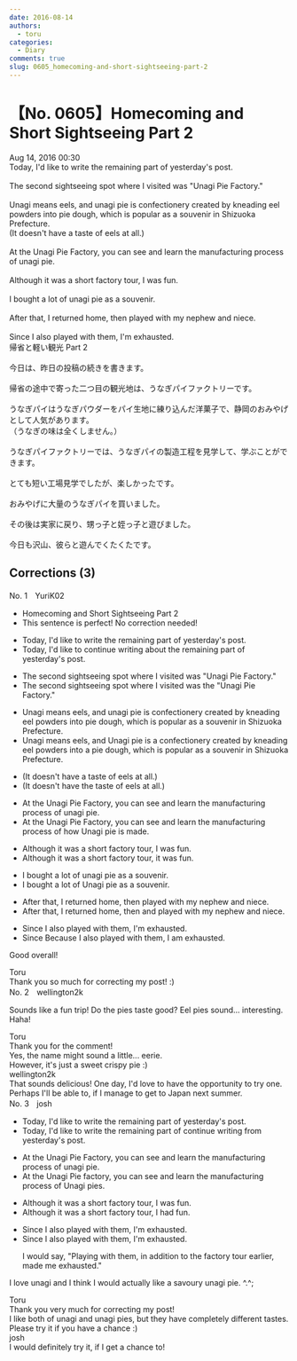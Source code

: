 ```yaml
---
date: 2016-08-14
authors:
  - toru
categories:
  - Diary
comments: true
slug: 0605_homecoming-and-short-sightseeing-part-2
---
```


# 【No. 0605】Homecoming and Short Sightseeing Part 2
<div class="date">Aug 14, 2016 00:30</div>
<div id="post"><div id="body_show_ori">
Today, I'd like to write the remaining part of yesterday's post.<br/><br/>The second sightseeing spot where I visited was "Unagi Pie Factory."<br/><br/>Unagi means eels, and unagi pie is confectionery created by kneading eel powders into pie dough, which is popular as a souvenir in Shizuoka Prefecture.<br/>(It doesn't have a taste of eels at all.)<br/><br/>At the Unagi Pie Factory, you can see and learn the manufacturing process of unagi pie.<br/><br/>Although it was a short factory tour, I was fun.<br/><br/>I bought a lot of unagi pie as a souvenir.<br/><br/>After that, I returned home, then played with my nephew and niece.<br/><br/>Since I also played with them, I'm exhausted.
</div></div>

<!-- more -->

<div id="post_ja"><div id="body_show_mo">
帰省と軽い観光 Part 2<br/><br/>今日は、昨日の投稿の続きを書きます。<br/><br/>帰省の途中で寄った二つ目の観光地は、うなぎパイファクトリーです。<br/><br/>うなぎパイはうなぎパウダーをパイ生地に練り込んだ洋菓子で、静岡のおみやげとして人気があります。<br/>（うなぎの味は全くしません。）<br/><br/>うなぎパイファクトリーでは、うなぎパイの製造工程を見学して、学ぶことができます。<br/><br/>とても短い工場見学でしたが、楽しかったです。<br/><br/>おみやげに大量のうなぎパイを買いました。<br/><br/>その後は実家に戻り、甥っ子と姪っ子と遊びました。<br/><br/>今日も沢山、彼らと遊んでくたくたです。
</div></div>

## Corrections (3)
<div id="block"><div class="first_name"> No. 1　<span class="just_name">YuriK02</span></div><div id="block2">
<ul class="correction_field">
<li class="incorrect">Homecoming and Short Sightseeing Part 2</li>
<li class="corrected perfect">This sentence is perfect! No correction needed!</li>
</ul>
<ul class="correction_field">
<li class="incorrect">Today, I'd like to write the remaining part of yesterday's post.</li>
<li class="corrected correct">
Today, I'd like to <span class="f_blue">continue </span>writ<span class="f_blue">ing</span> <span class="f_blue">about </span>the remaining part of yesterday's post.
</li>
</ul>
<ul class="correction_field">
<li class="incorrect">The second sightseeing spot where I visited was "Unagi Pie Factory."</li>
<li class="corrected correct">
The second sightseeing spot <span class="f_red"><span class="sline">where</span></span> I visited was <span class="f_blue">the</span> "Unagi Pie Factory."
</li>
</ul>
<ul class="correction_field">
<li class="incorrect">Unagi means eels, and unagi pie is confectionery created by kneading eel powders into pie dough, which is popular as a souvenir in Shizuoka Prefecture.</li>
<li class="corrected correct">
Unagi means eels, and <span class="f_blue">U</span>nagi pie is <span class="f_blue">a</span> confectionery created by kneading eel powders into <span class="f_blue">a</span> pie dough, which is popular as a souvenir in Shizuoka Prefecture.
</li>
</ul>
<ul class="correction_field">
<li class="incorrect">(It doesn't have a taste of eels at all.)</li>
<li class="corrected correct">
(It doesn't have <span class="f_blue">the</span> taste of eels at all.)
</li>
</ul>
<ul class="correction_field">
<li class="incorrect">At the Unagi Pie Factory, you can see and learn the manufacturing process of unagi pie.</li>
<li class="corrected correct">
At <span class="f_red"><span class="sline">the</span></span> Unagi Pie Factory, you can see and learn the manufacturing process of <span class="f_blue">how Unagi pie is made</span>.
</li>
</ul>
<ul class="correction_field">
<li class="incorrect">Although it was a short factory tour, I was fun.</li>
<li class="corrected correct">
Although it was a short factory tour, <span class="f_blue">it</span> was fun.
</li>
</ul>
<ul class="correction_field">
<li class="incorrect">I bought a lot of unagi pie as a souvenir.</li>
<li class="corrected correct">
I bought a lot of <span class="f_blue">U</span>nagi pie as a souvenir.
</li>
</ul>
<ul class="correction_field">
<li class="incorrect">After that, I returned home, then played with my nephew and niece.</li>
<li class="corrected correct">
After that, I returned home, <span class="f_red"><span class="sline">then</span></span> <span class="f_blue">and </span>played with my nephew and niece.
</li>
</ul>
<ul class="correction_field">
<li class="incorrect">Since I also played with them, I'm exhausted.</li>
<li class="corrected correct">
<span class="f_red"><span class="sline">Since</span></span> <span class="f_blue">Because </span>I also played with them, I <span class="f_blue">am</span> exhausted.
</li>
</ul>
<p class="comment_small">
 Good overall!
</p>

</div><div class="name"><span class="just_name">Toru</span><br>
Thank you so much for correcting my post! :)
</div>
</div>
<div id="block"><div class="first_name"> No. 2　<span class="just_name">wellington2k</span></div><div id="block2">
<p class="comment_small">
 Sounds like a fun trip! Do the pies taste good? Eel pies sound... interesting. Haha!
</p>

</div><div class="name"><span class="just_name">Toru</span><br>
Thank you for the comment!<br/>Yes, the name might sound a little... eerie.<br/>However, it's just a sweet crispy pie :)
</div>
<div class="name"><span class="just_name">wellington2k</span><br>
That sounds delicious! One day, I'd love to have the opportunity to try one. Perhaps I'll be able to, if I manage to get to Japan next summer.
</div>
</div>
<div id="block"><div class="first_name"> No. 3　<span class="just_name">josh</span></div><div id="block2">
<ul class="correction_field">
<li class="incorrect">Today, I'd like to write the remaining part of yesterday's post.</li>
<li class="corrected correct">
Today, I'd like to <span class="sline">write the remaining part of</span> <span class="f_blue">continue writing from </span>yesterday's post.
</li>
</ul>
<ul class="correction_field">
<li class="incorrect">At the Unagi Pie Factory, you can see and learn the manufacturing process of unagi pie.</li>
<li class="corrected correct">
At the <span class="sline">Unagi Pie</span> <span class="f_blue">f</span>actory, you can see and learn the manufacturing process of Unagi pie<span class="f_blue">s</span>.
</li>
</ul>
<ul class="correction_field">
<li class="incorrect">Although it was a short factory tour, I was fun.</li>
<li class="corrected correct">
Although it was a short factory tour, I <span class="f_blue">had </span>fun.
</li>
</ul>
<ul class="correction_field">
<li class="incorrect">Since I also played with them, I'm exhausted.</li>
<li class="corrected correct">
Since I <span class="sline">also</span> played with them, I'm exhausted.
<p class="correction_comment">I would say, "Playing with them, in addition to the factory tour earlier, made me exhausted."</p>
</li>
</ul>
<p class="comment_small">
 I love unagi and I think I would actually like a savoury unagi pie. ^.^;
</p>

</div><div class="name"><span class="just_name">Toru</span><br>
Thank you very much for correcting my post!<br/>I like both of unagi and unagi pies, but they have completely different tastes. Please try it if you have a chance :)
</div>
<div class="name"><span class="just_name">josh</span><br>
I would definitely try it, if I get a chance to!
</div>
</div>
